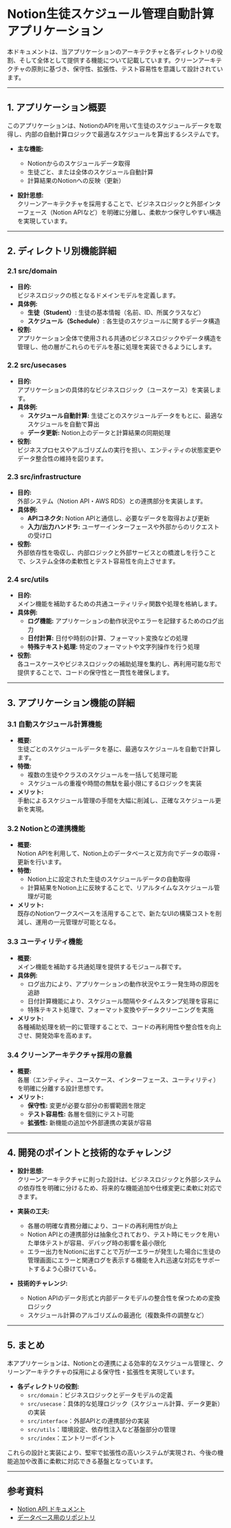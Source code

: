 # Notion生徒スケジュール管理自動計算アプリケーション

本ドキュメントは、当アプリケーションのアーキテクチャと各ディレクトリの役割、そして全体として提供する機能について記載しています。クリーンアーキテクチャの原則に基づき、保守性、拡張性、テスト容易性を意識して設計されています。

---

## 1. アプリケーション概要

このアプリケーションは、NotionのAPIを用いて生徒のスケジュールデータを取得し、内部の自動計算ロジックで最適なスケジュールを算出するシステムです。  
- **主な機能:**  
  - Notionからのスケジュールデータ取得  
  - 生徒ごと、または全体のスケジュール自動計算  
  - 計算結果のNotionへの反映（更新）

- **設計思想:**  
  クリーンアーキテクチャを採用することで、ビジネスロジックと外部インターフェース（Notion APIなど）を明確に分離し、柔軟かつ保守しやすい構造を実現しています。

---

## 2. ディレクトリ別機能詳細

### 2.1 src/domain
- **目的:**  
  ビジネスロジックの核となるドメインモデルを定義します。  
- **具体例:**  
  - **生徒（Student）**: 生徒の基本情報（名前、ID、所属クラスなど）  
  - **スケジュール（Schedule）**: 各生徒のスケジュールに関するデータ構造  
- **役割:**  
  アプリケーション全体で使用される共通のビジネスロジックやデータ構造を管理し、他の層がこれらのモデルを基に処理を実装できるようにします。

### 2.2 src/usecases
- **目的:**  
  アプリケーションの具体的なビジネスロジック（ユースケース）を実装します。  
- **具体例:**  
  - **スケジュール自動計算:** 生徒ごとのスケジュールデータをもとに、最適なスケジュールを自動で算出  
  - **データ更新:** Notion上のデータと計算結果の同期処理  
- **役割:**  
  ビジネスプロセスやアルゴリズムの実行を担い、エンティティの状態変更やデータ整合性の維持を図ります。

### 2.3 src/infrastructure
- **目的:**  
  外部システム（Notion API・AWS RDS）との連携部分を実装します。  
- **具体例:**  
  - **APIコネクタ:** Notion APIと通信し、必要なデータを取得および更新  
  - **入力/出力ハンドラ:** ユーザーインターフェースや外部からのリクエストの受け口
- **役割:**  
  外部依存性を吸収し、内部ロジックと外部サービスとの橋渡しを行うことで、システム全体の柔軟性とテスト容易性を向上させます。

### 2.4 src/utils
- **目的:**  
  メイン機能を補助するための共通ユーティリティ関数や処理を格納します。  
- **具体例:**  
  - **ログ機能:** アプリケーションの動作状況やエラーを記録するためのログ出力  
  - **日付計算:** 日付や時刻の計算、フォーマット変換などの処理  
  - **特殊テキスト処理:** 特定のフォーマットや文字列操作を行う処理  
- **役割:**  
  各ユースケースやビジネスロジックの補助処理を集約し、再利用可能な形で提供することで、コードの保守性と一貫性を確保します。


---

## 3. アプリケーション機能の詳細

### 3.1 自動スケジュール計算機能
- **概要:**  
  生徒ごとのスケジュールデータを基に、最適なスケジュールを自動で計算します。
- **特徴:**  
  - 複数の生徒やクラスのスケジュールを一括して処理可能  
  - スケジュールの重複や時間の無駄を最小限にするロジックを実装
- **メリット:**  
  手動によるスケジュール管理の手間を大幅に削減し、正確なスケジュール更新を実現。

### 3.2 Notionとの連携機能
- **概要:**  
  Notion APIを利用して、Notion上のデータベースと双方向でデータの取得・更新を行います。
- **特徴:**  
  - Notion上に設定された生徒のスケジュールデータの自動取得  
  - 計算結果をNotion上に反映することで、リアルタイムなスケジュール管理が可能
- **メリット:**  
  既存のNotionワークスペースを活用することで、新たなUIの構築コストを削減し、運用の一元管理が可能となる。

### 3.3 ユーティリティ機能
- **概要:**  
  メイン機能を補助する共通処理を提供するモジュール群です。
- **具体例:**  
  - ログ出力により、アプリケーションの動作状況やエラー発生時の原因を追跡  
  - 日付計算機能により、スケジュール間隔やタイムスタンプ処理を容易に  
  - 特殊テキスト処理で、フォーマット変換やデータクリーニングを実施
- **メリット:**  
  各種補助処理を統一的に管理することで、コードの再利用性や整合性を向上させ、開発効率を高めます。

### 3.4 クリーンアーキテクチャ採用の意義
- **概要:**  
  各層（エンティティ、ユースケース、インターフェース、ユーティリティ）を明確に分離する設計思想です。
- **メリット:**  
  - **保守性:** 変更が必要な部分の影響範囲を限定  
  - **テスト容易性:** 各層を個別にテスト可能  
  - **拡張性:** 新機能の追加や外部連携の実装が容易

---

## 4. 開発のポイントと技術的なチャレンジ

- **設計思想:**  
  クリーンアーキテクチャに則った設計は、ビジネスロジックと外部システムの依存性を明確に分けるため、将来的な機能追加や仕様変更に柔軟に対応できます。

- **実装の工夫:**  
  - 各層の明確な責務分離により、コードの再利用性が向上  
  - Notion APIとの連携部分は抽象化されており、テスト時にモックを用いた単体テストが容易、デバッグ時の影響を最小限化
  - エラー出力をNotionに出すことで万が一エラーが発生した場合に生徒の管理画面にエラーと関連ログを表示する機能を入れ迅速な対応をサポートするよう心掛けている。

- **技術的チャレンジ:**  
  - Notion APIのデータ形式と内部データモデルの整合性を保つための変換ロジック  
  - スケジュール計算のアルゴリズムの最適化（複数条件の調整など）

---

## 5. まとめ

本アプリケーションは、Notionとの連携による効率的なスケジュール管理と、クリーンアーキテクチャの採用による保守性・拡張性を実現しています。  
- **各ディレクトリの役割:**  
  - `src/domain`：ビジネスロジックとデータモデルの定義  
  - `src/usecase`：具体的な処理ロジック（スケジュール計算、データ更新）の実装  
  - `src/interface`：外部APIとの連携部分の実装  
  - `src/utils`：環境設定、依存性注入など基盤部分の管理
  - `src/index`：エントリーポイント

これらの設計と実装により、堅牢で拡張性の高いシステムが実現され、今後の機能追加や改善に柔軟に対応できる基盤となっています。

---

## 参考資料

- [Notion API ドキュメント](https://developers.notion.com)
- [データベース用のリポジトリ](https://github.com/KentaroKajiyama/notion-aws-mysql)


